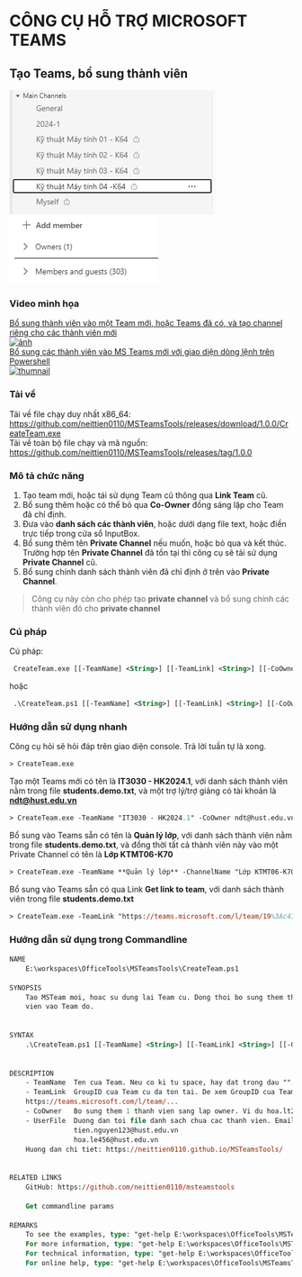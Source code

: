 # CÔNG CỤ HỖ TRỢ MICROSOFT TEAMS

## Tạo Teams, bổ sung thành viên

 ![Create Team Feature Image 1](./assets/CreateTeamFeature1.png)
 ![Create Team Feature Image 2](./assets/CreateTeamFeature2.png)

### Video minh họa
  
 [Bổ sung thành viên vào một Team mới, hoặc Teams đã có, và tạo channel riêng cho các thành viên mới <br/>![ảnh](https://i9.ytimg.com/vi/3BxCr1dcM78/mqdefault.jpg?sqp=CNiij7kG-oaymwEmCMACELQB8quKqQMa8AEB-AH-CYACwAWKAgwIABABGGUgZShlMA8=&rs=AOn4CLC78COnP9PRD3KEUsITN8YSFKB2DQ)](https://youtu.be/3BxCr1dcM78)
 \
 [Bổ sung các thành viên vào MS Teams mới với giao diện dòng lệnh trên Powershell <br/> ![thumnail](https://i9.ytimg.com/vi_webp/2V-EoZUGZcg/mq3.webp?sqp=CISlj7kG-oaymwEmCMACELQB8quKqQMa8AEB-AH-CYACygWKAgwIABABGBMgPih_MA8=&rs=AOn4CLBqwS4yj6xC6tCOJw-mU6NCbgl1Ng)](https://youtu.be/2V-EoZUGZcg)

 ### Tải về

Tải về file chạy duy nhất x86_64: <https://github.com/neittien0110/MSTeamsTools/releases/download/1.0.0/CreateTeam.exe>\
Tải về toàn bộ file chạy và mã nguồn: <https://github.com/neittien0110/MSTeamsTools/releases/tag/1.0.0>

### Mô tả chức năng ###

1. Tạo team mới, hoặc tái sử dụng Team cũ thông qua **Link Team** cũ.
2. Bổ sung thêm hoặc có thể bỏ qua **Co-Owner** đồng sáng lập cho Team đã chỉ định.
3. Đưa vào **danh sách các thành viên**, hoặc dưới dạng file text, hoặc điền trực tiếp trong cửa sổ InputBox.
4. Bổ sung thêm tên **Private Channel** nếu muốn, hoặc bỏ qua và kết thúc.
    Trường hợp tên **Private Channel** đã tồn tại thì công cụ sẽ tải sử dụng **Private Channel** cũ.
5. Bổ sung chính danh sách thành viên đã chỉ định ở trên vào **Private Channel**. 

> Công cụ này còn cho phép tạo **private channel** và bổ sung chính các thành viên đó cho **private channel**


### Cú pháp ###

Cú pháp:

```ps
 CreateTeam.exe [[-TeamName] <String>] [[-TeamLink] <String>] [[-CoOwner] <String>] [[-UserFile] <String>] [[-ChannelName] <String>] [<CommonParameters>]
```

hoặc

```ps
 .\CreateTeam.ps1 [[-TeamName] <String>] [[-TeamLink] <String>] [[-CoOwner] <String>] [[-UserFile] <String>] [[-ChannelName] <String>] [<CommonParameters>]
```

### Hướng dẫn sử dụng nhanh ###

Công cụ hỏi sẽ hỏi đáp trên giao diện console. Trả lời tuần tự là xong.

```ps
> CreateTeam.exe 
```

Tạo một Teams mới có tên là **IT3030 - HK2024.1**, với danh sách thành viên nằm trong file **students.demo.txt**, và một trợ lý/trợ giảng có tài khoản là **ndt@hust.edu.vn**

```ps
> CreateTeam.exe -TeamName "IT3030 - HK2024.1" -CoOwner ndt@hust.edu.vn -UserFile students.demo.txt
```

Bổ sung vào Teams sẵn có tên là **Quản lý lớp**, với danh sách thành viên nằm trong file **students.demo.txt**, và đồng thời tất cả thành viên này vào một Private Channel có tên là **Lớp KTMT06-K70**

```ps
> CreateTeam.exe -TeamName **Quản lý lớp** -ChannelName "Lớp KTMT06-K70" -UserFile students.demo.txt
```

Bổ sung vào Teams sẵn có qua Link **Get link to team**, với danh sách thành viên trong file **students.demo.txt**

```ps
> CreateTeam.exe -TeamLink "https://teams.microsoft.com/l/team/19%3Ac413f762004341f3b69d9fd6bb28aa0b%40thread.tacv2/conversations?groupId=ccdb66b9-449d-446d-a2bd-7f21199fe859&tenantId=06f1b89f-07e8-464f-b408-ec1b45703f31"  -UserFile students.demo.txt
```



### Hướng dẫn sử dụng trong Commandline ###

```ps
NAME
    E:\workspaces\OfficeTools\MSTeamsTools\CreateTeam.ps1

SYNOPSIS
    Tao MSTeam moi, hoac su dung lai Team cu. Dong thoi bo sung them thanh vien vao Team do.Tao MSTeam moi, hoac su dung lai Team cu. Dong thoi bo sung them thanh    
    vien vao Team do.


SYNTAX
    .\CreateTeam.ps1 [[-TeamName] <String>] [[-TeamLink] <String>] [[-CoOwner] <String>] [[-UserFile] <String>] [[-ChannelName] <String>] [<CommonParameters>]


DESCRIPTION
    - TeamName  Ten cua Team. Neu co ki tu space, hay dat trong dau "". Neu tham so TeamLink duoc khai bao, TeamName se bi bo qua.
    - TeamLink  GroupID cua Team cu da ton tai. De xem GroupID cua Team cu, hay vao Team va dung chuc nang <Get link to team> de lay URL co dang
    https://teams.microsoft.com/l/team/...  
    - CoOwner   Bo sung them 1 thanh vien sang lap owner. Vi du hoa.lt241234567@sis.hust.edu.vn
    - UserFile  Duong dan toi file danh sach chua cac thanh vien. Email cua moi thanh vien tren mot dong. Vi du
                tien.nguyen123@hust.edu.vn
                hoa.le456@hust.edu.vn
    Huong dan chi tiet: https://neittien0110.github.io/MSTeamsTools/


RELATED LINKS
    GitHub: https://github.com/neittien0110/msteamstools

    Get commandline params

REMARKS
    To see the examples, type: "get-help E:\workspaces\OfficeTools\MSTeamsTools\CreateTeam.ps1 -examples".
    For more information, type: "get-help E:\workspaces\OfficeTools\MSTeamsTools\CreateTeam.ps1 -detailed".
    For technical information, type: "get-help E:\workspaces\OfficeTools\MSTeamsTools\CreateTeam.ps1 -full".
    For online help, type: "get-help E:\workspaces\OfficeTools\MSTeamsTools\CreateTeam.ps1 -online"   
```
